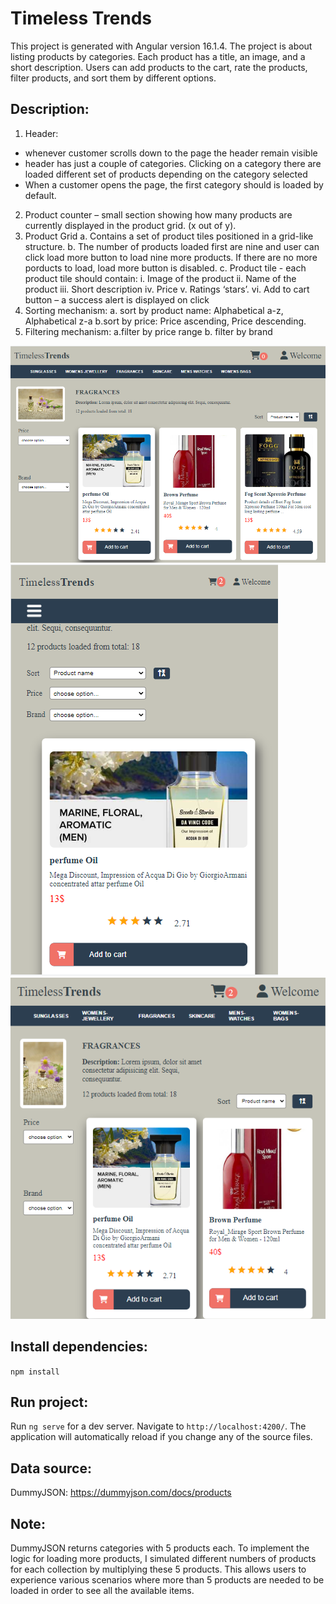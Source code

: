 # Timeless Trends

This project is generated with Angular version 16.1.4. The project is about listing products by categories. Each product has a title, an image, and a short description. Users can add products to the cart, rate the products, filter products, and sort them by different options.

## Description: 
1. Header:
- whenever customer scrolls down to the page the
  header remain visible
- header has just a couple of categories. Clicking on a category there are
  loaded different set of products depending on the category selected
- When a customer opens the page, the first category should
  is loaded by default.
2. Product counter – small section showing how many products are currently displayed in the
  product grid. (x out of y).
3. Product Grid
  a. Contains a set of product tiles positioned in a grid-like structure.
  b. The number of products loaded first are nine and user can click load more button to load nine more products. If there are no more porducts to load, load more button is       disabled.
  c. Product tile - each product tile should contain:
        i. Image of the product
        ii. Name of the product
        iii. Short description
        iv. Price 
        v. Ratings ‘stars’.
        vi. Add to cart button – a success alert is displayed on click
4. Sorting mechanism:
    a. sort by product name: Alphabetical a-z, Alphabetical z-a
    b.sort by price: Price ascending, Price descending.
5. Filtering mechanism:
  a.filter by price range
  b. filter by brand


![Timeless Trends](src/assets/page.png)
![Timeless Trends](src/assets/page2.png) ![Timeless Trends](src/assets/page3.png)

## Install dependencies: 

`npm install`

## Run project:

Run `ng serve` for a dev server. 
Navigate to `http://localhost:4200/`. The application will automatically reload if you change any of the source files.

## Data source:
 DummyJSON: https://dummyjson.com/docs/products
## Note:
DummyJSON returns categories with 5 products each. To implement the logic for loading more products, I simulated different numbers of products for each collection by multiplying these 5 products. This allows users to experience various scenarios where more than 5 products are needed to be loaded in order to see all the available items.
